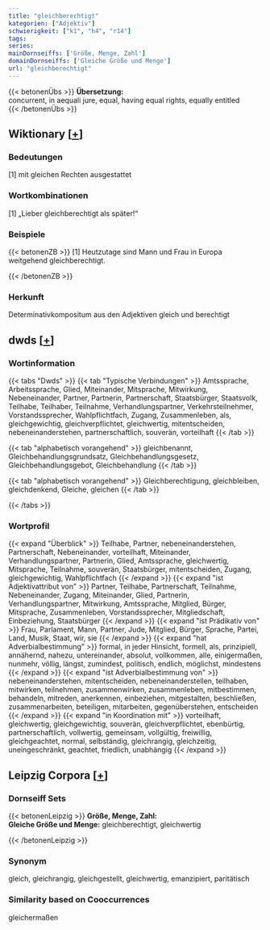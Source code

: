 ```yaml
---
title: "gleichberechtigt"
kategorien: ["Adjektiv"]
schwierigkeit: ["k1", "h4", "r14"]
tags:
series:
mainDornseiffs: ['Größe, Menge, Zahl']
domainDornseiffs: ['Gleiche Größe und Menge']
url: "gleichberechtigt"
---
```


{{< betonenÜbs >}}
**Übersetzung:**  
concurrent, in aequali jure, equal, having  equal rights, equally entitled  
{{< /betonenÜbs >}}

## Wiktionary [[+](https://de.wiktionary.org/wiki/gleichberechtigt)]

### Bedeutungen
[1] mit gleichen Rechten ausgestattet  

### Wortkombinationen
[1] „Lieber gleichberechtigt als später!“  

### Beispiele
{{< betonenZB >}}
[1] Heutzutage sind Mann und Frau in Europa weitgehend gleichberechtigt.  

{{< /betonenZB >}}
### Herkunft
Determinativkompositum aus den Adjektiven gleich und berechtigt  



## dwds [[+](https://www.dwds.de/wb/gleichberechtigt)]

### Wortinformation
{{< tabs "Dwds" >}}
{{< tab "Typische Verbindungen" >}}
Amtssprache, Arbeitssprache, Glied, Miteinander, Mitsprache, Mitwirkung, Nebeneinander, Partner, Partnerin, Partnerschaft, Staatsbürger, Staatsvolk, Teilhabe, Teilhaber, Teilnahme, Verhandlungspartner, Verkehrsteilnehmer, Vorstandssprecher, Wahlpflichtfach, Zugang, Zusammenleben, als, gleichgewichtig, gleichverpflichtet, gleichwertig, mitentscheiden, nebeneinanderstehen, partnerschaftlich, souverän, vorteilhaft
{{< /tab >}}

{{< tab "alphabetisch vorangehend" >}}
gleichbenannt, Gleichbehandlungsgrundsatz, Gleichbehandlungsgesetz, Gleichbehandlungsgebot, Gleichbehandlung
{{< /tab >}}

{{< tab "alphabetisch vorangehend" >}}
Gleichberechtigung, gleichbleiben, gleichdenkend, Gleiche, gleichen
{{< /tab >}}

{{< /tabs >}}

### Wortprofil
{{< expand "Überblick" >}} Teilhabe, Partner, nebeneinanderstehen, Partnerschaft, Nebeneinander, vorteilhaft, Miteinander, Verhandlungspartner, Partnerin, Glied, Amtssprache, gleichwertig, Mitsprache, Teilnahme, souverän, Staatsbürger, mitentscheiden, Zugang, gleichgewichtig, Wahlpflichtfach {{< /expand >}}
{{< expand "ist Adjektivattribut von" >}} Partner, Teilhabe, Partnerschaft, Teilnahme, Nebeneinander, Zugang, Miteinander, Glied, Partnerin, Verhandlungspartner, Mitwirkung, Amtssprache, Mitglied, Bürger, Mitsprache, Zusammenleben, Vorstandssprecher, Mitgliedschaft, Einbeziehung, Staatsbürger {{< /expand >}}
{{< expand "ist Prädikativ von" >}} Frau, Parlament, Mann, Partner, Jude, Mitglied, Bürger, Sprache, Partei, Land, Musik, Staat, wir, sie {{< /expand >}}
{{< expand "hat Adverbialbestimmung" >}} formal, in jeder Hinsicht, formell, als, prinzipiell, annähernd, nahezu, untereinander, absolut, vollkommen, alle, einigermaßen, nunmehr, völlig, längst, zumindest, politisch, endlich, möglichst, mindestens {{< /expand >}}
{{< expand "ist Adverbialbestimmung von" >}} nebeneinanderstehen, mitentscheiden, nebeneinanderstellen, teilhaben, mitwirken, teilnehmen, zusammenwirken, zusammenleben, mitbestimmen, behandeln, mitreden, anerkennen, einbeziehen, mitgestalten, beschließen, zusammenarbeiten, beteiligen, mitarbeiten, gegenüberstehen, entscheiden {{< /expand >}}
{{< expand "in Koordination mit" >}} vorteilhaft, gleichwertig, gleichgewichtig, souverän, gleichverpflichtet, ebenbürtig, partnerschaftlich, vollwertig, gemeinsam, vollgültig, freiwillig, gleichgeachtet, normal, selbständig, gleichrangig, gleichzeitig, uneingeschränkt, geachtet, friedlich, unabhängig {{< /expand >}}

## Leipzig Corpora [[+](https://corpora.uni-leipzig.de/en/res?word=gleichberechtigt&corpusId=deu_newscrawl-public_2018)]

### Dornseiff Sets
{{< betonenLeipzig >}}
**Größe, Menge, Zahl:**  
**Gleiche Größe und Menge:** gleichberechtigt, gleichwertig  

{{< /betonenLeipzig >}}

### Synonym
gleich, gleichrangig, gleichgestellt, gleichwertig, emanzipiert, paritätisch


### Similarity based on Cooccurrences
gleichermaßen

